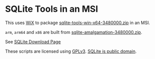 # SQLite Tools in an MSI

This uses [WiX](https://wixtoolset.org/) to package [sqlite-tools-win-x64-3480000.zip](https://www.sqlite.org/2024/sqlite-tools-win-x64-3480000.zip) in an MSI.

`arm`, `arm64` and `x86` are built from [sqlite-amalgamation-3480000.zip](https://www.sqlite.org/2024/sqlite-amalgamation-3480000.zip).

See [SQLite Download Page](https://www.sqlite.org/download.html)

These scripts are licensed using [GPLv3](http://www.gnu.org/licenses). [SQLite is public domain](https://www.sqlite.org/copyright.html).
